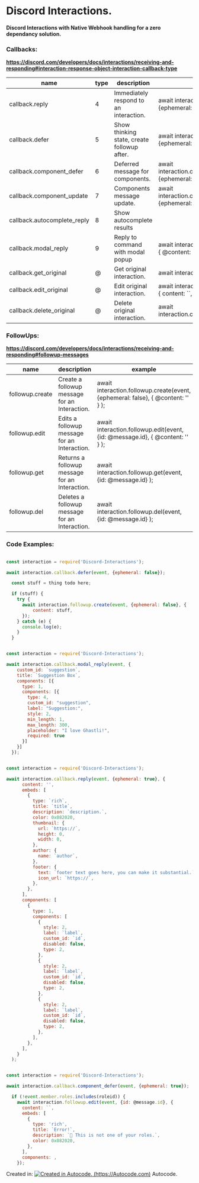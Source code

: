# Discord Interactions.
#### Discord Interactions with Native Webhook handling for a zero dependancy solution.  


### Callbacks:
**https://discord.com/developers/docs/interactions/receiving-and-responding#interaction-response-object-interaction-callback-type**  

| name | type | description | example |
|---|---|---|---|
| callback.reply  | 4 | Immediately respond to an interaction. | await interaction.callback.reply(event, {ephemeral: false}, { @content: '' } );  |
| callback.defer  | 5 | Show thinking state, create followup after. | await interaction.callback.defer(event, {ephemeral: false});  |
| callback.component_defer  | 6 | Deferred message for components. | await interaction.callback.component_defer(event, {ephemeral: false});  |
| callback.component_update  | 7 | Components message update. | await interaction.callback.component_update(event, {ephemeral: false}, { @content: '' } ); |
| callback.autocomplete_reply  | 8 | Show autocomplete results |   |
| callback.modal_reply  | 9 | Reply to command with modal popup | await interaction.callback.modal_reply(event, { @content: '' } ); |
| callback.get_original  | @ | Get original interaction. | await interaction.callback.get_original(event); |
| callback.edit_original  | @ | Edit original interaction. | await interaction.callback.edit_original(event, { content: ``, } ); |
| callback.delete_original  | @ | Delete original interaction. | await interaction.callback.delete_original(event); |


### FollowUps:
**https://discord.com/developers/docs/interactions/receiving-and-responding#followup-messages**  

| name  | description  | example  |
|---|---|---|
| followup.create  | Create a followup message for an Interaction.  | await interaction.followup.create(event, {ephemeral: false}, { @content: '' } );  |
| followup.edit  | Edits a followup message for an Interaction.  | await interaction.followup.edit(event, {id: @message.id}, { @content: '' } );  |
| followup.get  | Returns a followup message for an Interaction.  | await interaction.followup.get(event, {id: @message.id} ); |
| followup.del  | Deletes a followup message for an Interaction.  | await interaction.followup.del(event, {id: @message.id} ); |

### Code Examples:

```js

const interaction = require('Discord-Interactions');

await interaction.callback.defer(event, {ephemeral: false});

  const stuff = thing todo here;

  if (stuff) {
    try {
      await interaction.followup.create(event, {ephemeral: false}, {
          content: stuff,
      });
    } catch (e) {
      console.log(e);
    }
  }
```


```js

const interaction = require('Discord-Interactions');

await interaction.callback.modal_reply(event, {
    custom_id: `suggestion`,
    title: `Suggestion Box`,
    components: [{
      type: 1,
      components: [{
        type: 4,
        custom_id: "suggestion",
        label: "Suggestion:",
        style: 2,
        min_length: 1,
        max_length: 300,
        placeholder: "I love Ghastli!",
        required: true
      }]
    }]
  });
```


```js

const interaction = require('Discord-Interactions');

await interaction.callback.reply(event, {ephemeral: true}, {
      content: '',
      embeds: [
        {
          type: `rich`,
          title: `title`,
          description: `description.`,
          color: 0x082020,
          thumbnail: {
            url: `https://`,
            height: 0,
            width: 0,
          },
          author: {
            name: `author`,
          },
          footer: {
            text: `footer text goes here, you can make it substantial.`,
            icon_url: `https://`,
          },
        },
      ],
      components: [
        {
          type: 1,
          components: [
            {
              style: 2,
              label: `label`,
              custom_id: `id`,
              disabled: false,
              type: 2,
            },
            {
              style: 2,
              label: `label`,
              custom_id: `id`,
              disabled: false,
              type: 2,
            },
            {
              style: 2,
              label: `label`,
              custom_id: `id`,
              disabled: false,
              type: 2,
            },
          ],
        },
      ],
    }
  );
```


```js

const interaction = require('Discord-Interactions');

await interaction.callback.component_defer(event, {ephemeral: true});

  if (!event.member.roles.includes(roleid)) {
    await interaction.followup.edit(event, {id: @message.id}, {
      content: ``,
      embeds: [
        {
          type: 'rich',
          title: `Error!`,
          description: `🔔 This is not one of your roles.`,
          color: 0x082020,
        },
      ],
      components: ,
    });
```

Created in:
[![Created in Autocode. (https://Autocode.com)](https://content.public.files.stdlib.com/shared/static/branding/autocode-logo.svg "Autocode")](https://Autocode.com) Autocode.
